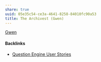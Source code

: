 ```yaml
---
share: true
uuid: 05e35c54-ce3a-4641-8258-84010fc90a53
title: The Archivest (Gwen)
---
```

[Gwen](../dentropydaemon-wiki/Projects/Quest(ion)%20Engine/Peronas/Gwen.md)

#### Backlinks

* [Question Engine User Stories](/f137b314-579f-42ab-8be5-1c72bf9ebcd9)